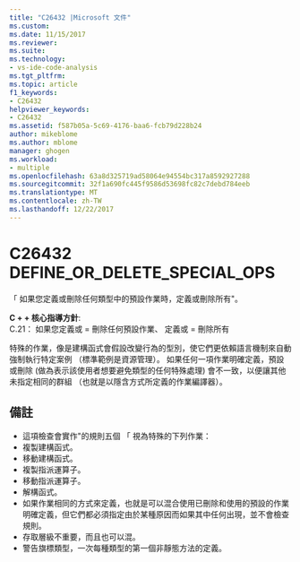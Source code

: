```yaml
---
title: "C26432 |Microsoft 文件"
ms.custom: 
ms.date: 11/15/2017
ms.reviewer: 
ms.suite: 
ms.technology:
- vs-ide-code-analysis
ms.tgt_pltfrm: 
ms.topic: article
f1_keywords:
- C26432
helpviewer_keywords:
- C26432
ms.assetid: f587b05a-5c69-4176-baa6-fcb79d228b24
author: mikeblome
ms.author: mblome
manager: ghogen
ms.workload:
- multiple
ms.openlocfilehash: 63a8d325719ad58064e94554bc317a8592927288
ms.sourcegitcommit: 32f1a690fc445f9586d53698fc82c7debd784eeb
ms.translationtype: MT
ms.contentlocale: zh-TW
ms.lasthandoff: 12/22/2017
---
```

# <a name="c26432-defineordeletespecialops"></a>C26432 DEFINE_OR_DELETE_SPECIAL_OPS
「 如果您定義或刪除任何類型中的預設作業時，定義或刪除所有"。

**C + + 核心指導方針**:   
C.21： 如果您定義或 = 刪除任何預設作業、 定義或 = 刪除所有

特殊的作業，像是建構函式會假設改變行為的型別，使它們更依賴語言機制來自動強制執行特定案例 （標準範例是資源管理）。 如果任何一項作業明確定義，預設或刪除 (做為表示該使用者想要避免類型的任何特殊處理) 會不一致，以便讓其他未指定相同的群組 （也就是以隱含方式所定義的作業編譯器）。 

## <a name="remarks"></a>備註    
 -  這項檢查會實作"的規則五個 「 視為特殊的下列作業：
-  複製建構函式。
-  移動建構函式。
-  複製指派運算子。
-  移動指派運算子。
-  解構函式。
-  如果作業相同的方式來定義，也就是可以混合使用已刪除和使用的預設的作業明確定義，但它們都必須指定由於某種原因而如果其中任何出現，並不會檢查規則。
-  存取層級不重要，而且也可以混。
-  警告旗標類型，一次每種類型的第一個非靜態方法的定義。
